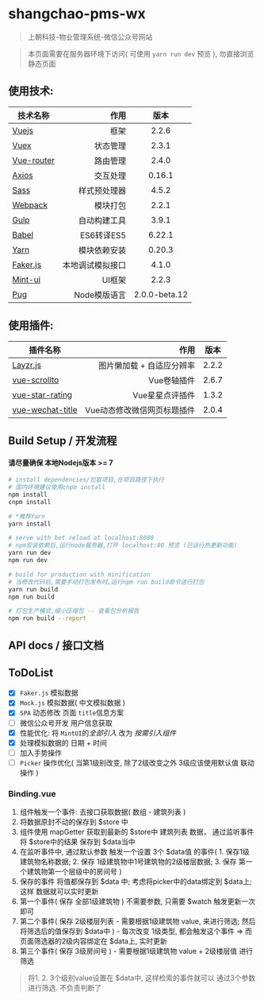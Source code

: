 # shangchao-pms-wx

> 上朝科技-物业管理系统-微信公众号网站

> 本页面需要在服务器环境下访问( 可使用 `yarn run dev` 预览 ), 勿直接浏览静态页面

## 使用技术:
| 技术名称                                                      | 作用                |  版本  |
| --------                                                      | -----:             | :----:  |
| [Vuejs](http://cn.vuejs.org/)                                 | 框架                |   2.2.6     |
| [Vuex](https://vuex.vuejs.org/zh-cn/)                         | 状态管理            |   2.3.1   |
| [Vue-router](http://router.vuejs.org/zh-cn/)                  | 路由管理            |  2.4.0  |
| [Axios](https://github.com/mzabriskie/axios)                  | 交互处理            |  0.16.1  |
| [Sass](https://www.sass.hk/)                                  | 样式预处理器        |  4.5.2  |
| [Webpack](http://webpack.github.io/)                          | 模块打包            |  2.2.1  |
| [Gulp](http://www.gulpjs.com.cn/docs/getting-started/)        | 自动构建工具        |  3.9.1  |
| [Babel](http://babeljs.cn/)                                   | ES6转译ES5          |  6.22.1  |
| [Yarn](https://yarnpkg.com/zh-Hans/)                          | 模块依赖安装         |  0.20.3  |
| [Faker.js](http://marak.github.io/faker.js/)                  | 本地调试模拟接口      |  4.1.0  |
| [Mint-ui](https://museui.github.io/#/index)                   | UI框架              |  2.2.3  |
| [Pug](https://pugjs.org/zh-cn/api/getting-started.html)       | Node模版语言         |  2.0.0-beta.12  |

## 使用插件:
| 插件名称                                                           | 作用                           |  版本  |
| --------                                                          | -----:                        | :----:  |
| [Layzr.js](https://github.com/callmecavs/layzr.js)                | 图片懒加载 + 自适应分辨率       |   2.2.2     |
| [vue-scrollto](https://github.com/rigor789/vue-scrollto)          | Vue卷轴插件                    |   2.6.7     |
| [vue-star-rating](https://github.com/craigh411/vue-star-rating)   | Vue星星点评插件                 |   1.3.2     |
| [vue-wechat-title](https://github.com/deboyblog/vue-wechat-title) | Vue动态修改微信网页标题插件      |   2.0.4     |

## Build Setup / 开发流程
#### **请尽量确保 本地Nodejs版本 >= 7**

``` bash
# install dependencies/拉取项目,在项目路径下执行
# 国内环境建议使用cnpm install
npm install
cnpm install

# *推荐Yarn
yarn install

# serve with hot reload at localhost:8080
# npm安装依赖后,运行node服务器,打开 localhost:80 预览 (已运行热更新功能)
yarn run dev
npm run dev

# build for production with minification
# 当修改代码后,需要手动打包发布时,运行npm run build命令进行打包
yarn run build
npm run build

# 打包生产模式,缩小压缩包 -- 查看包分析报告
npm run build --report
```
## API docs / 接口文档

## **ToDoList**
- [x]  `Faker.js` 模拟数据
- [x]  `Mock.js` 模拟数据( 中文模拟数据 )
- [x]  `SPA` 动态修改 页面 `title`信息方案
- [ ]  微信公众号开发 用户信息获取
- [x]  性能优化: 将 `MintUI`的*全部引入* 改为 *按需引入组件*
- [x]  处理模拟数据的 日期 + 时间
- [ ]  加入手势操作
- [ ]  `Picker` 操作优化( 当第1级别改变, 除了2级改变之外 3级应该使用默认值 联动操作 )

### **Binding.vue**
1. 组件触发一个事件: 去接口获取数据( 数组 - 建筑列表 )
2. 将数据原封不动的保存到 $store 中
3. 组件使用 mapGetter 获取到最新的 $store中 建筑列表 数据， 通过监听事件 将 $store中的结果 保存到 $data当中
4. 在监听事件中, 通过默认参数 触发一个设置 3个 $data值 的事件( 1. 保存1级 建筑物名称数据; 2. 保存 1级建筑物中1号建筑物的2级楼层数据; 3. 保存 第一个建筑物第一个层级中的房间号 )
5. 保存的事件 将值都保存到 $data 中; 考虑将picker中的data绑定到 $data上; 这样 数据就可以实时更新
6. 第一个事件( 保存 全部1级建筑物 ) 不需要参数, 只需要 $watch 触发更新一次即可
7. 第二个事件( 保存 2级楼层列表 - 需要根据1级建筑物 value, 来进行筛选; 然后将筛选后的值保存到 $data中 ) - 每次改变 1级类型, 都会触发这个事件 => 而页面筛选器的2级内容绑定在 $data上, 实时更新
8. 第三个事件( 保存 3级房间号 ) - 需要根据1级建筑物 value + 2级楼层值 进行筛选


> 将1. 2. 3个级别value设置在 $data中, 这样检索的事件就可以 通过3个参数进行筛选. 不负责判断了
